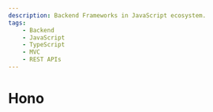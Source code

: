 ```yaml
---
description: Backend Frameworks in JavaScript ecosystem.
tags:
    - Backend
    - JavaScript
    - TypeScript
    - MVC
    - REST APIs
---
```


# Hono
